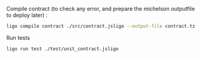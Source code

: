 

Compile contract (to check any error, and prepare the michelson outputfile to deploy later) :

```bash
ligo compile contract ./src/contract.jsligo --output-file contract.tz
```

Run tests 

```bash
ligo run test ./test/unit_contract.jsligo
```
